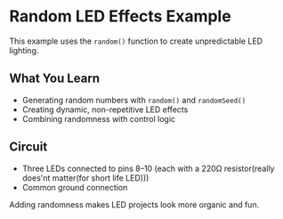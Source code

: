 # Random LED Effects Example

This example uses the `random()` function to create unpredictable LED lighting.

## What You Learn
- Generating random numbers with `random()` and `randomSeed()`
- Creating dynamic, non-repetitive LED effects
- Combining randomness with control logic

## Circuit
- Three LEDs connected to pins 8–10 (each with a 220Ω resistor(really does'nt matter(for short life LED)))
- Common ground connection

Adding randomness makes LED projects look more organic and fun.
